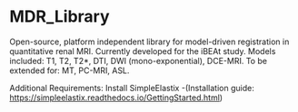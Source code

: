 # MDR_Library
 Open-source, platform independent library for model-driven registration in quantitative renal MRI.
 Currently developed for the iBEAt study. 
 Models included: T1, T2, T2*, DTI, DWI (mono-exponential), DCE-MRI.
 To be extended for: MT, PC-MRI, ASL.
 
 Additional Requirements:
 Install SimpleElastix -(Installation guide: https://simpleelastix.readthedocs.io/GettingStarted.html)
 
 
